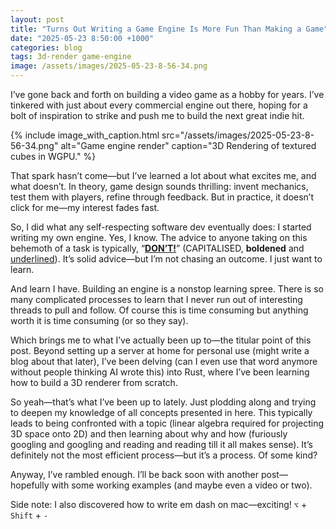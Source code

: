 ```yaml
---
layout: post
title: "Turns Out Writing a Game Engine Is More Fun Than Making a Game"
date: "2025-05-23 8:50:00 +1000"
categories: blog
tags: 3d-render game-engine
image: /assets/images/2025-05-23-8-56-34.png
---
```


I’ve gone back and forth on building a video game as a hobby for years. I’ve
tinkered with just about every commercial engine out there, hoping for a bolt of
inspiration to strike and push me to build the next great indie hit.

{% include image_with_caption.html
  src="/assets/images/2025-05-23-8-56-34.png"
  alt="Game engine render"
  caption="3D Rendering of textured cubes in WGPU."
%}

That spark hasn’t come—but I’ve learned a lot about what excites me, and what
doesn’t. In theory, game design sounds thrilling: invent mechanics, test them
with players, refine through feedback. But in practice, it doesn’t click for
me—my interest fades fast.

So, I did what any self-respecting software dev eventually does: I started
writing my own engine. Yes, I know. The advice to anyone taking on this behemoth
of a task is typically, “**<u>DON’T!</u>**” (CAPITALISED, **boldened** and
<u>underlined</u>). It’s solid advice—but I’m not chasing an outcome. I just
want to learn.

And learn I have. Building an engine is a nonstop learning spree. There is so
many complicated processes to learn that I never run out of interesting threads
to pull and follow. Of course this is time consuming but anything worth it is
time consuming (or so they say).

Which brings me to what I’ve actually been up to—the titular point of this post.
Beyond setting up a server at home for personal use (might write a blog about
that later), I’ve been delving (can I even use that word anymore without people
thinking AI wrote this) into Rust, where I’ve been learning how to build a 3D
renderer from scratch.

So yeah—that’s what I’ve been up to lately. Just plodding along and trying to
deepen my knowledge of all concepts presented in here. This typically leads to
being confronted with a topic (linear algebra required for projecting 3D space
onto 2D) and then learning about why and how (furiously googling and googling
and reading and reading till it all makes sense). It’s definitely not the most
efficient process—but it’s a process. Of some kind?

Anyway, I’ve rambled enough. I’ll be back soon with another post—hopefully with
some working examples (and maybe even a video or two).

Side note: I also discovered how to write em dash on mac—exciting! `⌥` +
`Shift` + `-`

